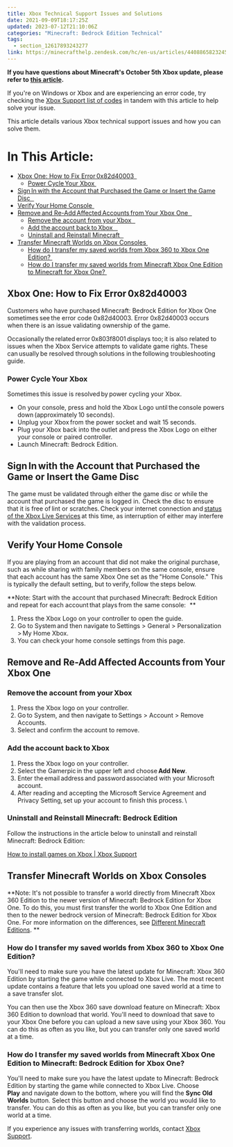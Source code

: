 ```yaml
---
title: Xbox Technical Support Issues and Solutions
date: 2021-09-09T18:17:25Z
updated: 2023-07-12T21:10:06Z
categories: "Minecraft: Bedrock Edition Technical"
tags:
  - section_12617893243277
link: https://minecrafthelp.zendesk.com/hc/en-us/articles/4408865823245-Xbox-Technical-Support-Issues-and-Solutions
---
```


**If you have questions about Minecraft\'s October 5th Xbox update, please refer to [this article](https://help.minecraft.net/hc/en-us/articles/8386720596365-Minecraft-Performance-Update-Details).**

If you\'re on Windows or Xbox and are experiencing an error code, try checking the [Xbox Support list of codes](https://support.xbox.com/en-US/help/errors/error-code-search-guide) in tandem with this article to help solve your issue. 

This article details various Xbox technical support issues and how you can solve them.

# In This Article:

-   [Xbox One: How to Fix Error 0x82d40003  ](https://minecrafthelp.zendesk.com/hc/en-us/articles/4408865823245-Xbox-Technical-Support-Issues-and-Solutions#01GGAS3JXBPXZ4YPRKPX2N3DSM)
    -   [Power Cycle Your Xbox ](https://minecrafthelp.zendesk.com/hc/en-us/articles/4408865823245-Xbox-Technical-Support-Issues-and-Solutions#01GGAS3JXBQBJQVJTBYJ4TAPXM)
-   [Sign In with the Account that Purchased the Game or Insert the Game Disc   ](https://minecrafthelp.zendesk.com/hc/en-us/articles/4408865823245-Xbox-Technical-Support-Issues-and-Solutions#01GGAS3JXBKTYQY9ZBM36QNNBN)
-   [Verify Your Home Console  ](https://minecrafthelp.zendesk.com/hc/en-us/articles/4408865823245-Xbox-Technical-Support-Issues-and-Solutions#01GGAS3JXBMGQNZPSFW4Q2RGRS)
-   [Remove and Re-Add Affected Accounts from Your Xbox One   ](https://minecrafthelp.zendesk.com/hc/en-us/articles/4408865823245-Xbox-Technical-Support-Issues-and-Solutions#01GGAS3JXBV25MTQRMYGEJCP1R)
    -   [Remove the account from your Xbox   ](https://minecrafthelp.zendesk.com/hc/en-us/articles/4408865823245-Xbox-Technical-Support-Issues-and-Solutions#01GGAS3JXB58382CHEZJM8Q84C)
    -   [Add the account back to Xbox    ](https://minecrafthelp.zendesk.com/hc/en-us/articles/4408865823245-Xbox-Technical-Support-Issues-and-Solutions#01GGAS3JXCQ04XY3NWSSEBB48T)
    -   [Uninstall and Reinstall Minecraft   ](https://minecrafthelp.zendesk.com/hc/en-us/articles/4408865823245-Xbox-Technical-Support-Issues-and-Solutions#01GGAS3JXCHKFBA51VA2BK5QYX)
-   [Transfer Minecraft Worlds on Xbox Consoles ](https://minecrafthelp.zendesk.com/hc/en-us/articles/4408865823245-Xbox-Technical-Support-Issues-and-Solutions#01GGAS3JXCSNF387MGKK5B5S8F)
    -   [How do I transfer my saved worlds from Xbox 360 to Xbox One Edition? ](https://minecrafthelp.zendesk.com/hc/en-us/articles/4408865823245-Xbox-Technical-Support-Issues-and-Solutions#01GGAS3JXC4VAVSD69W82HZ697)
    -   [How do I transfer my saved worlds from Minecraft Xbox One Edition to Minecraft for Xbox One? ](https://minecrafthelp.zendesk.com/hc/en-us/articles/4408865823245-Xbox-Technical-Support-Issues-and-Solutions#01GGAS3JXCRFS8RZG1FT5TB9HM)

## Xbox One: How to Fix Error 0x82d40003  

Customers who have purchased Minecraft: Bedrock Edition for Xbox One sometimes see the error code 0x82d40003. Error 0x82d40003 occurs when there is an issue validating ownership of the game.

Occasionally the related error 0x803f8001 displays too; it is also related to issues when the Xbox Service attempts to validate game rights. These can usually be resolved through solutions in the following troubleshooting guide.  

### Power Cycle Your Xbox   

Sometimes this issue is resolved by power cycling your Xbox.    

-   On your console, press and hold the Xbox Logo until the console powers down (approximately 10 seconds).   
-   Unplug your Xbox from the power socket and wait 15 seconds.   
-   Plug your Xbox back into the outlet and press the Xbox Logo on either your console or paired controller.   
-   Launch Minecraft: Bedrock Edition.    

## Sign In with the Account that Purchased the Game or Insert the Game Disc   

The game must be validated through either the game disc or while the account that purchased the game is logged in.  Check the disc to ensure that it is free of lint or scratches. Check your internet connection and [status of the Xbox Live Services](https://support.xbox.com/xbox-live-status) at this time, as interruption of either may interfere with the validation process. 

## Verify Your Home Console  

If you are playing from an account that did not make the original purchase, such as while sharing with family members on the same console, ensure that each account has the same Xbox One set as the "Home Console."  This is typically the default setting, but to verify, follow the steps below.   

**Note: Start with the account that purchased Minecraft: Bedrock Edition and repeat for each account that plays from the same console:   **

1.  Press the Xbox Logo on your controller to open the guide.   
2.  Go to System and then navigate to Settings \> General \> Personalization \> My Home Xbox.   
3.  You can check your home console settings from this page.   

## Remove and Re-Add Affected Accounts from Your Xbox One   

### Remove the account from your Xbox   

1.  Press the Xbox logo on your controller.   
2.  Go to System, and then navigate to Settings \> Account \> Remove Accounts.    
3.  Select and confirm the account to remove.   

### Add the account back to Xbox    

1.  Press the Xbox logo on your controller.   
2.  Select the Gamerpic in the upper left and choose **Add New**.    
3.  Enter the email address and password associated with your Microsoft account.   
4.  After reading and accepting the Microsoft Service Agreement and Privacy Setting, set up your account to finish this process. \

### Uninstall and Reinstall Minecraft: Bedrock Edition

Follow the instructions in the article below to uninstall and reinstall Minecraft: Bedrock Edition:  

[How to install games on Xbox \| Xbox Support](https://support.xbox.com/en-US/help/games-apps/game-setup-and-play/install-games)  

## Transfer Minecraft Worlds on Xbox Consoles 

**Note: It's not possible to transfer a world directly from Minecraft Xbox 360 Edition to the newer version of Minecraft: Bedrock Edition for Xbox One. To do this, you must first transfer the world to Xbox One Edition and then to the newer bedrock version of Minecraft: Bedrock Edition for Xbox One. For more information on the differences, see [Different Minecraft Editions](https://help.minecraft.net/hc/en-us/articles/360034753992-Different-Minecraft-Editions). **

### How do I transfer my saved worlds from Xbox 360 to Xbox One Edition? 

You'll need to make sure you have the latest update for Minecraft: Xbox 360 Edition by starting the game while connected to Xbox Live. The most recent update contains a feature that lets you upload one saved world at a time to a save transfer slot.

You can then use the Xbox 360 save download feature on Minecraft: Xbox 360 Edition to download that world. You'll need to download that save to your Xbox One before you can upload a new save using your Xbox 360. You can do this as often as you like, but you can transfer only one saved world at a time. 

### How do I transfer my saved worlds from Minecraft Xbox One Edition to Minecraft: Bedrock Edition for Xbox One? 

You'll need to make sure you have the latest update to Minecraft: Bedrock Edition by starting the game while connected to Xbox Live. Choose **Play** and navigate down to the bottom, where you will find the **Sync Old Worlds** button. Select this button and choose the world you would like to transfer. You can do this as often as you like, but you can transfer only one world at a time. 

If you experience any issues with transferring worlds, contact [Xbox Support](http://xbox.com/support).
